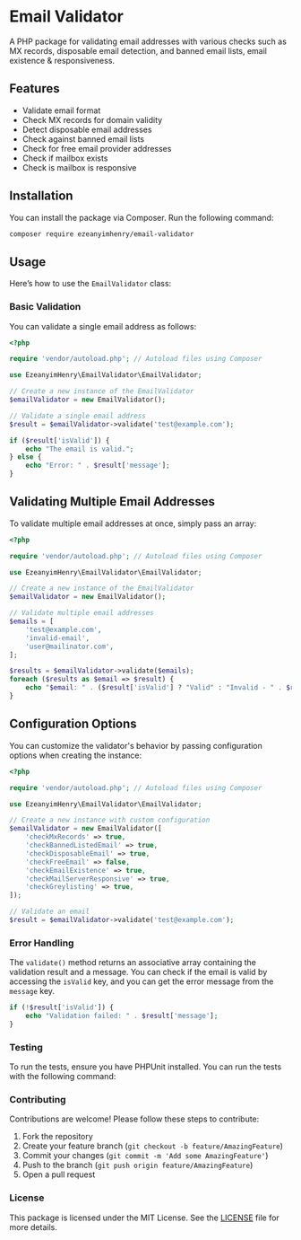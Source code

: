 # Email Validator

A PHP package for validating email addresses with various checks such as MX records, disposable email detection, and banned email lists, email existence & responsiveness.

## Features

- Validate email format
- Check MX records for domain validity
- Detect disposable email addresses
- Check against banned email lists
- Check for free email provider addresses
- Check if mailbox exists
- Check is mailbox is responsive

## Installation

You can install the package via Composer. Run the following command:

```bash
composer require ezeanyimhenry/email-validator
```

## Usage

Here’s how to use the `EmailValidator` class:

### Basic Validation

You can validate a single email address as follows:

```php
<?php

require 'vendor/autoload.php'; // Autoload files using Composer

use EzeanyimHenry\EmailValidator\EmailValidator;

// Create a new instance of the EmailValidator
$emailValidator = new EmailValidator();

// Validate a single email address
$result = $emailValidator->validate('test@example.com');

if ($result['isValid']) {
    echo "The email is valid.";
} else {
    echo "Error: " . $result['message'];
}
```

## Validating Multiple Email Addresses

To validate multiple email addresses at once, simply pass an array:

```php
<?php

require 'vendor/autoload.php'; // Autoload files using Composer

use EzeanyimHenry\EmailValidator\EmailValidator;

// Create a new instance of the EmailValidator
$emailValidator = new EmailValidator();

// Validate multiple email addresses
$emails = [
    'test@example.com',
    'invalid-email',
    'user@mailinator.com',
];

$results = $emailValidator->validate($emails);
foreach ($results as $email => $result) {
    echo "$email: " . ($result['isValid'] ? "Valid" : "Invalid - " . $result['message']) . "\n";
}
```

## Configuration Options

You can customize the validator's behavior by passing configuration options when creating the instance:

```php
<?php

require 'vendor/autoload.php'; // Autoload files using Composer

use EzeanyimHenry\EmailValidator\EmailValidator;

// Create a new instance with custom configuration
$emailValidator = new EmailValidator([
    'checkMxRecords' => true,
    'checkBannedListedEmail' => true,
    'checkDisposableEmail' => true,
    'checkFreeEmail' => false,
    'checkEmailExistence' => true,
    'checkMailServerResponsive' => true,
    'checkGreylisting' => true,
]);

// Validate an email
$result = $emailValidator->validate('test@example.com');
```

### Error Handling

The `validate()` method returns an associative array containing the validation result and a message. You can check if the email is valid by accessing the `isValid` key, and you can get the error message from the `message` key.

```php
if (!$result['isValid']) {
    echo "Validation failed: " . $result['message'];
}
```

### Testing

To run the tests, ensure you have PHPUnit installed. You can run the tests with the following command:

### Contributing

Contributions are welcome! Please follow these steps to contribute:

1. Fork the repository
2. Create your feature branch (`git checkout -b feature/AmazingFeature`)
3. Commit your changes (`git commit -m 'Add some AmazingFeature'`)
4. Push to the branch (`git push origin feature/AmazingFeature`)
5. Open a pull request

### License

This package is licensed under the MIT License. See the [LICENSE](LICENSE) file for more details.
